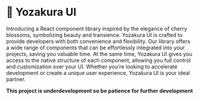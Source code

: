 # 🌸 Yozakura UI

Introducing a React component library inspired by the elegance of cherry blossoms, symbolizing beauty and transience. Yozakura UI is crafted to provide developers with both convenience and flexibility. Our library offers a wide range of components that can be effortlessly integrated into your projects, saving you valuable time. At the same time, Yozakura UI gives you access to the native structure of each component, allowing you full control and customization over your UI. Whether you're looking to accelerate development or create a unique user experience, Yozakura UI is your ideal partner.


**This project is underdevelopment so be patience for further development**
<!-- ### This project is underdevelopment so be patience for further development -->
